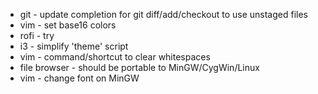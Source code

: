 * git - update completion for git diff/add/checkout to use unstaged files
* vim - set base16 colors
* rofi - try
* i3 - simplify 'theme' script
* vim - command/shortcut to clear whitespaces
* file browser - should be portable to MinGW/CygWin/Linux
* vim - change font on MinGW
